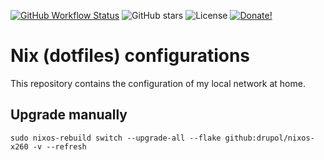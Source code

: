 [![GitHub Workflow Status][github workflow status]][2]
![GitHub stars][github stars]
![License][mit]
[![Donate!][donate github]][5]

# Nix (dotfiles) configurations

This repository contains the configuration of my local network at home.

## Upgrade manually

```shell
sudo nixos-rebuild switch --upgrade-all --flake github:drupol/nixos-x260 -v --refresh
```

[github stars]: https://img.shields.io/github/stars/drupol/nixos-x260.svg?style=flat-square
[github workflow status]: https://img.shields.io/github/actions/workflow/status/drupol/nixos-x260/check.yaml?branch=master&style=flat-square
[license]: https://img.shields.io/packagist/l/drupol/nixos-x260.svg?style=flat-square
[donate github]: https://img.shields.io/badge/Sponsor-Github-brightgreen.svg?style=flat-square
[2]: https://github.com/drupol/nixos-x260/actions
[mit]: https://img.shields.io/badge/License-MIT-green?style=flat-square
[5]: https://github.com/sponsors/drupol
